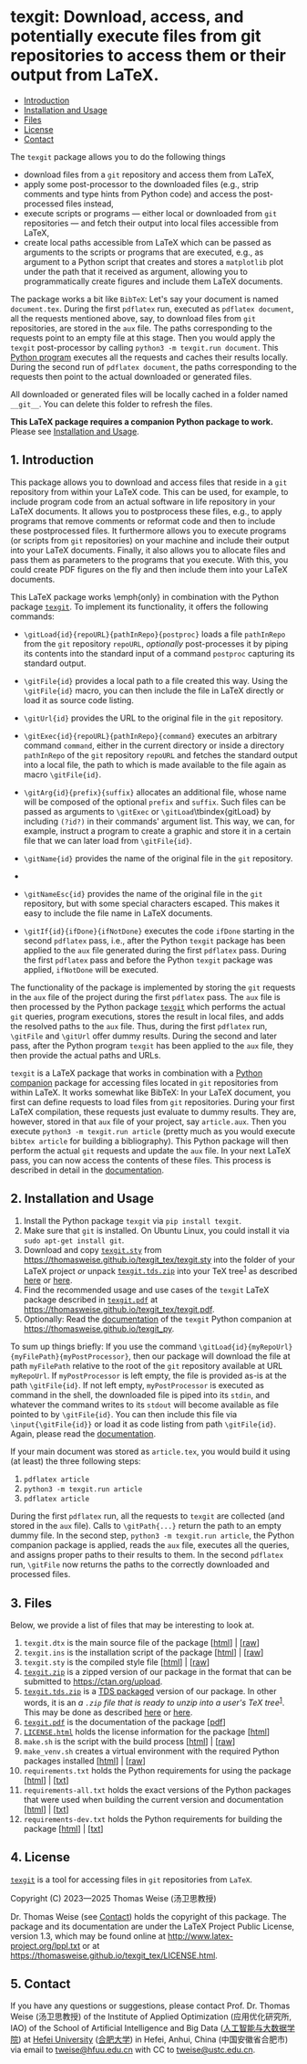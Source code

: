 # texgit: Download, access, and potentially execute files from git repositories to access them or their output from LaTeX.

- [Introduction](#1-introduction)
- [Installation and Usage](#2-installation-and-usage)
- [Files](#3-files)
- [License](#4-license)
- [Contact](#5-contact)

The `texgit` package allows you to do the following things

- download files from a `git` repository and access them from LaTeX,
- apply some post-processor to the downloaded files (e.g., strip comments and type hints from Python code) and access the post-processed files instead,
- execute scripts or programs &mdash; either local or downloaded from `git` repositories &mdash; and fetch their output into local files accessible from LaTeX,
- create local paths accessible from LaTeX which can be passed as arguments to the scripts or programs that are executed, e.g., as argument to a Python script that creates and stores a `matplotlib` plot under the path that it received as argument, allowing you to programmatically create figures and include them LaTeX documents.

The package works a bit like `BibTeX`:
Let's say your document is named `document.tex`.
During the first `pdflatex` run, executed as `pdflatex document`, all the requests mentioned above, say, to download files from `git` repositories, are stored in the `aux` file.
The paths corresponding to the requests point to an empty file at this stage.
Then you would apply the `texgit` post-processor by calling `python3 -m texgit.run document`.
This [Python program](https://pypi.org/project/texgit) executes all the requests and caches their results locally.
During the second run of `pdflatex document`, the paths corresponding to the requests then point to the actual downloaded or generated files.

All downloaded or generated files will be locally cached in a folder named `__git__`.
You can delete this folder to refresh the files.

**This LaTeX package requires a companion Python package to work.**
Please see [Installation and Usage](#2-installation-and-usage).

## 1. Introduction
This package allows you to download and access files that reside in a `git` repository from within your LaTeX code.
This can be used, for example, to include program code from an actual software in life repository in your LaTeX documents.
It allows you to postprocess these files, e.g., to apply programs that remove comments or reformat code and then to include these postprocessed files.
It furthermore allows you to execute programs (or scripts from `git` repositories) on your machine and include their output into your LaTeX
documents.
Finally, it also allows you to allocate files and pass them as parameters to the programs that you execute.
With this, you could create PDF figures on the fly and then include them into your LaTeX documents.

This LaTeX package works \emph{only} in combination with the Python package [`texgit`](https://github.com/thomasWeise/texgit_py).
To implement its functionality, it offers the following commands:

- `\gitLoad{id}{repoURL}{pathInRepo}{postproc}` loads a file `pathInRepo` from the `git` repository `repoURL`, *optionally* post-processes it by piping its contents into the standard input of a command `postproc` capturing its standard output.

- `\gitFile{id}` provides a local path to a file created this way.
   Using the `\gitFile{id}` macro, you can then include the file in LaTeX directly or load it as source code listing.

- `\gitUrl{id}` provides the URL to the original file in the `git` repository.

- `\gitExec{id}{repoURL}{pathInRepo}{command}` executes an arbitrary command `command`, either in the current directory or inside a directory `pathInRepo` of the `git` repository `repoURL` and fetches the standard output into a local file, the path to which is made available to the file again as macro `\gitFile{id}`.

- `\gitArg{id}{prefix}{suffix}` allocates an additional file, whose name will be composed of the optional `prefix` and `suffix`. 
  Such files can be passed as arguments to `\gitExec` or `\gitLoad`\tbindex{gitLoad} by including `(?id?)` in their commands' argument list. 
  This way, we can, for example, instruct a program to create a graphic and store it in a certain file that we can later load from `\gitFile{id}`.

- `\gitName{id}` provides the name of the original file in the `git` repository.
- 
- `\gitNameEsc{id}` provides the name of the original file in the `git` repository, but with some special characters escaped.
  This makes it easy to include the file name in LaTeX documents.

- `\gitIf{id}{ifDone}{ifNotDone}` executes the code `ifDone` starting  in the second `pdflatex` pass, i.e., after the Python `texgit` package has been applied to the `aux` file generated during the first `pdflatex` pass.
  During the first `pdflatex` pass and before the Python `texgit` package was applied, `ifNotDone` will be executed.

The functionality of the package is implemented by storing the `git` requests in the `aux` file of the project during the first `pdflatex` pass.
The `aux` file is then processed by the Python package [`texgit`](https://github.com/thomasWeise/texgit_py) which performs the actual `git` queries, program executions, stores the result in local files, and adds the resolved paths to the `aux` file.
Thus, during the first `pdflatex` run, `\gitFile` and `\gitUrl` offer dummy results.
During the second and later pass, after the Python program `texgit` has been applied to the `aux` file, they then provide the actual paths and URLs.

`texgit` is a LaTeX package that works in combination with a [Python companion](https://thomasweise.github.io/texgit_py) package for accessing files located in `git` repositories from within LaTeX.
It works somewhat like BibTeX:
In your LaTeX document, you first can define requests to load files from `git` repositories.
During your first LaTeX compilation, these requests just evaluate to dummy results.
They are, however, stored in that `aux` file of your project, say `article.aux`.
Then you execute `python3 -m texgit.run article` (pretty much as you would execute `bibtex article` for building a bibliography).
This Python package will then perform the actual `git` requests and update the `aux` file.
In your next LaTeX pass, you can now access the contents of these files.
This process is described in detail in the [documentation](https://thomasweise.github.io/texgit_tex/texgit.pdf). 

## 2. Installation and Usage
1. Install the Python package `texgit` via `pip install texgit`.
2. Make sure that `git` is installed.
   On Ubuntu Linux, you could install it via `sudo apt-get install git`.
3. Download and copy [`texgit.sty`](https://thomasweise.github.io/texgit_tex/texgit.sty) from <https://thomasweise.github.io/texgit_tex/texgit.sty> into the folder of your LaTeX project *or* unpack [`texgit.tds.zip`](https://thomasweise.github.io/texgit_tex/texgit.tds.zip) into your TeX tree<sup>[1](https://ctan.org/TDS-guidelines)</sup> as described [here](https://texfaq.org/FAQ-inst-tds-zip) or [here](https://tex.stackexchange.com/questions/30307). 
4. Find the recommended usage and use cases of the `texgit` LaTeX package described in [`texgit.pdf`](https://thomasweise.github.io/texgit_tex/texgit.pdf) at <https://thomasweise.github.io/texgit_tex/texgit.pdf>. 
5. Optionally: Read the [documentation](https://thomasweise.github.io/texgit_py) of the `texgit` Python companion at <https://thomasweise.github.io/texgit_py>.

To sum up things briefly:
If you use the command `\gitLoad{id}{myRepoUrl}{myFilePath}{myPostProcessor}`, then our package will download the file at path `myFilePath` relative to the root of the `git` repository available at URL `myRepoUrl`.
If `myPostProcessor` is left empty, the file is provided as-is at the path `\gitFile{id}`.
If not left empty, `myPostProcessor` is executed as command in the shell, the downloaded file is piped into its `stdin`, and whatever the command writes to its `stdout` will become available as file pointed to by `\gitFile{id}`.
You can then include this file via `\input{\gitFile{id}}` or load it as code listing from path `\gitFile{id}`.
Again, please read the [documentation](https://thomasweise.github.io/texgit_tex/texgit.pdf).

If your main document was stored as `article.tex`, you would build it using (at least) the three following steps:

1. `pdflatex article`
2. `python3 -m texgit.run article`
3. `pdflatex article`

During the first `pdflatex` run, all the requests to `texgit` are collected (and stored in the `aux` file).
Calls to `\gitPath{...}` return the path to an empty dummy file.
In the second step, `python3 -m texgit.run article`, the Python companion package is applied, reads the `aux` file, executes all the queries, and assigns proper paths to their results to them.
In the second `pdflatex` run, `\gitFile` now returns the paths to the correctly downloaded and processed files.

## 3. Files
Below, we provide a list of files that may be interesting to look at.

1. `texgit.dtx` is the main source file of the package [[html](https://thomasweise.github.io/texgit_tex/texgit_dtx.html)] | [[raw](https://thomasweise.github.io/texgit_tex/texgit.dtx)]
2. `texgit.ins` is the installation script of the package [[html](https://thomasweise.github.io/texgit_tex/texgit_ins.html)] | [[raw](https://thomasweise.github.io/texgit_tex/texgit.ins)]
3. `texgit.sty` is the compiled style file [[html](https://thomasweise.github.io/texgit_tex/texgit_sty.html)] | [[raw](https://thomasweise.github.io/texgit_tex/texgit.sty)]
4. [`texgit.zip`](https://thomasweise.github.io/texgit_tex/texgit.zip) is a zipped version of our package in the format that can be submitted to <https://ctan.org/upload>.
5. [`texgit.tds.zip`](https://thomasweise.github.io/texgit_tex/texgit.tds.zip) is a [TDS packaged](https://ctan.org/TDS-guidelines) version of our package.
   In other words, it is an <em>a `.zip` file that is ready to unzip into a user's TeX tree</em><sup>[1](https://ctan.org/TDS-guidelines)</sup>.
   This may be done as described [here](https://texfaq.org/FAQ-inst-tds-zip) or [here](https://tex.stackexchange.com/questions/30307).
6. [`texgit.pdf`](https://thomasweise.github.io/texgit_tex/texgit.pdf) is the documentation of the package [[pdf](https://thomasweise.github.io/texgit_tex/texgit.pdf)]
7. [`LICENSE.html`](https://thomasweise.github.io/texgit_tex/LICENSE.html) holds the license information for the package [[html](https://thomasweise.github.io/texgit_tex/LICENSE.html)]
8. `make.sh` is the script with the build process [[html](https://thomasweise.github.io/texgit_tex/make.html)] | [[raw](https://thomasweise.github.io/texgit_tex/make.sh)]
9. `make_venv.sh` creates a virtual environment with the required Python packages installed [[html](https://thomasweise.github.io/texgit_tex/make_venv.html)] | [[raw](https://thomasweise.github.io/texgit_tex/make_venv.sh)]
10. `requirements.txt` holds the Python requirements for using the package [[html](https://thomasweise.github.io/texgit_tex/requirements.html)] | [[txt](https://thomasweise.github.io/texgit_tex/requirements.txt)]
11. `requirements-all.txt` holds the exact versions of the Python packages that were used when building the current version and documentation [[html](https://thomasweise.github.io/texgit_tex/requirements-all.html)] | [[txt](https://thomasweise.github.io/texgit_tex/requirements-all.txt)]
12. `requirements-dev.txt` holds the Python requirements for building the package [[html](https://thomasweise.github.io/texgit_tex/requirements-dev.html)] | [[txt](https://thomasweise.github.io/texgit_tex/requirements-dev.txt)]

## 4. License
[`texgit`](https://thomasweise.github.io/texgit_py) is a tool for accessing files in `git` repositories from `LaTeX`.

Copyright (C) 2023&mdash;2025 Thomas Weise (汤卫思教授)

Dr. Thomas Weise (see [Contact](#4-contact)) holds the copyright of this package.
The package and its documentation are under the LaTeX Project Public License, version 1.3, which may be found online at <http://www.latex-project.org/lppl.txt> or at <https://thomasweise.github.io/texgit_tex/LICENSE.html>.

## 5. Contact
If you have any questions or suggestions, please contact
Prof. Dr. Thomas Weise (汤卫思教授) of the 
Institute of Applied Optimization (应用优化研究所, IAO) of the
School of Artificial Intelligence and Big Data ([人工智能与大数据学院](http://www.hfuu.edu.cn/aibd/)) at
[Hefei University](http://www.hfuu.edu.cn/english/) ([合肥大学](http://www.hfuu.edu.cn/)) in
Hefei, Anhui, China (中国安徽省合肥市) via
email to [tweise@hfuu.edu.cn](mailto:tweise@hfuu.edu.cn) with CC to [tweise@ustc.edu.cn](mailto:tweise@ustc.edu.cn).
